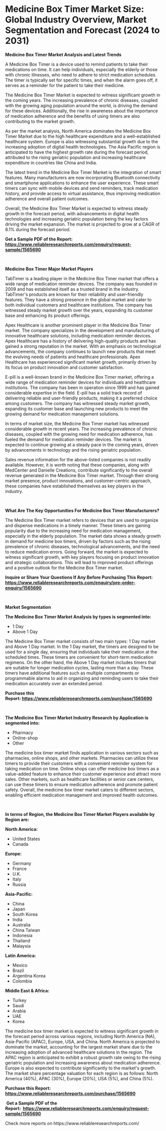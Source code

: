 <p><h1>Medicine Box Timer Market Size: Global Industry Overview, Market Segmentation and Forecast (2024 to 2031)</h1></p><p><strong>Medicine Box Timer Market Analysis and Latest Trends</strong></p>
<p><p>A Medicine Box Timer is a device used to remind patients to take their medications on time. It can help individuals, especially the elderly or those with chronic illnesses, who need to adhere to strict medication schedules. The timer is typically set for specific times, and when the alarm goes off, it serves as a reminder for the patient to take their medicine.</p><p>The Medicine Box Timer Market is expected to witness significant growth in the coming years. The increasing prevalence of chronic diseases, coupled with the growing aging population around the world, is driving the demand for these devices. Additionally, the rise in awareness about the importance of medication adherence and the benefits of using timers are also contributing to the market growth.</p><p>As per the market analysis, North America dominates the Medicine Box Timer Market due to the high healthcare expenditure and a well-established healthcare system. Europe is also witnessing substantial growth due to the increasing adoption of digital health technologies. The Asia Pacific region is anticipated to have the highest growth rate during the forecast period, attributed to the rising geriatric population and increasing healthcare expenditure in countries like China and India.</p><p>The latest trend in the Medicine Box Timer Market is the integration of smart features. Many manufacturers are now incorporating Bluetooth connectivity and smartphone applications to enhance the user experience. These smart timers can sync with mobile devices and send reminders, track medication history, and provide access to virtual assistance, thus improving medication adherence and overall patient outcomes.</p><p>Overall, the Medicine Box Timer Market is expected to witness steady growth in the forecast period, with advancements in digital health technologies and increasing geriatric population being the key factors driving the market expansion. The market is projected to grow at a CAGR of 8.1% during the forecast period.</p></p>
<p><strong>Get a Sample PDF of the Report:&nbsp; <a href="https://www.reliableresearchreports.com/enquiry/request-sample/1565690">https://www.reliableresearchreports.com/enquiry/request-sample/1565690</a></strong></p>
<p>&nbsp;</p>
<p><strong>Medicine Box Timer Major Market Players</strong></p>
<p><p>TabTimer is a leading player in the Medicine Box Timer market that offers a wide range of medication reminder devices. The company was founded in 2009 and has established itself as a trusted brand in the industry. TabTimer's products are known for their reliability and user-friendly features. They have a strong presence in the global market and cater to both individual customers and healthcare institutions. The company has witnessed steady market growth over the years, expanding its customer base and enhancing its product offerings.</p><p>Apex Healthcare is another prominent player in the Medicine Box Timer market. The company specializes in the development and manufacturing of innovative healthcare solutions, including medication reminder devices. Apex Healthcare has a history of delivering high-quality products and has gained a strong reputation in the market. With an emphasis on technological advancements, the company continues to launch new products that meet the evolving needs of patients and healthcare professionals. Apex Healthcare has experienced significant market growth, primarily driven by its focus on product innovation and customer satisfaction.</p><p>E-pill is a well-known brand in the Medicine Box Timer market, offering a wide range of medication reminder devices for individuals and healthcare institutions. The company has been in operation since 1999 and has gained considerable expertise in the field. E-pill has a solid track record of delivering reliable and user-friendly products, making it a preferred choice among customers. The company has witnessed steady market growth, expanding its customer base and launching new products to meet the growing demand for medication management solutions.</p><p>In terms of market size, the Medicine Box Timer market has witnessed considerable growth in recent years. The increasing prevalence of chronic diseases, coupled with the growing need for medication adherence, has fueled the demand for medication reminder devices. The market is expected to continue growing at a steady pace in the coming years, driven by advancements in technology and the rising geriatric population.</p><p>Sales revenue information for the above-listed companies is not readily available. However, it is worth noting that these companies, along with MedCenter and Danielle Creations, contribute significantly to the overall revenue generated in the Medicine Box Timer market. Through their strong market presence, product innovations, and customer-centric approach, these companies have established themselves as key players in the industry.</p></p>
<p>&nbsp;</p>
<p><strong>What Are The Key Opportunities For Medicine Box Timer Manufacturers?</strong></p>
<p><p>The Medicine Box Timer market refers to devices that are used to organize and dispense medications in a timely manner. These timers are gaining popularity due to the increasing need for medication management, especially in the elderly population. The market data shows a steady growth in demand for medicine box timers, driven by factors such as the rising prevalence of chronic diseases, technological advancements, and the need to reduce medication errors. Going forward, the market is expected to witness significant growth, with key players focusing on product innovation and strategic collaborations. This will lead to improved product offerings and a positive outlook for the Medicine Box Timer market.</p></p>
<p><strong>Inquire or Share Your Questions If Any Before Purchasing This Report: <a href="https://www.reliableresearchreports.com/enquiry/pre-order-enquiry/1565690">https://www.reliableresearchreports.com/enquiry/pre-order-enquiry/1565690</a></strong></p>
<p>&nbsp;</p>
<p><strong>Market Segmentation</strong></p>
<p><strong>The Medicine Box Timer Market Analysis by types is segmented into:</strong></p>
<p><ul><li>1 Day</li><li>Above 1 Day</li></ul></p>
<p><p>The Medicine Box Timer market consists of two main types: 1 Day market and Above 1 Day market. In the 1 Day market, the timers are designed to be used for a single day, ensuring that individuals take their medication at the scheduled times. These timers are convenient for short-term medication regimens. On the other hand, the Above 1 Day market includes timers that are suitable for longer medication cycles, lasting more than a day. These timers have additional features such as multiple compartments or programmable alarms to aid in organizing and reminding users to take their medication accurately over an extended period.</p></p>
<p><strong>Purchase this Report:&nbsp;<a href="https://www.reliableresearchreports.com/purchase/1565690">https://www.reliableresearchreports.com/purchase/1565690</a></strong></p>
<p>&nbsp;</p>
<p><strong>The Medicine Box Timer Market Industry Research by Application is segmented into:</strong></p>
<p><ul><li>Pharmacy</li><li>Online-shop</li><li>Other</li></ul></p>
<p><p>The medicine box timer market finds application in various sectors such as pharmacies, online shops, and other markets. Pharmacies can utilize these timers to provide their customers with a convenient reminder system for taking medication on time. Online shops can offer medicine box timers as a value-added feature to enhance their customer experience and attract more sales. Other markets, such as healthcare facilities or senior care centers, can use these timers to ensure medication adherence and promote patient safety. Overall, the medicine box timer market caters to different sectors, enabling efficient medication management and improved health outcomes.</p></p>
<p>&nbsp;</p>
<p><strong>In terms of Region, the Medicine Box Timer Market Players available by Region are:</strong></p>
<p>
    <p> <strong> North America: </strong>
        <ul>
            <li>United States</li>
            <li>Canada</li>
        </ul>
        </p> 
    <p> <strong> Europe: </strong>
        <ul>
            <li>Germany</li>
            <li>France</li>
            <li>U.K.</li>
            <li>Italy</li>
            <li>Russia</li>
        </ul>
        </p> 
    <p> <strong> Asia-Pacific: </strong>
        <ul>
            <li>China</li>
            <li>Japan</li>
            <li>South Korea</li>
            <li>India</li>
            <li>Australia</li>
            <li>China Taiwan</li>
            <li>Indonesia</li>
            <li>Thailand</li>
            <li>Malaysia</li>
        </ul>
        </p> 
    <p> <strong> Latin America: </strong>
        <ul>
            <li>Mexico</li>
            <li>Brazil</li>
            <li>Argentina Korea</li>
            <li>Colombia</li>
        </ul>
        </p> 
    <p> <strong> Middle East & Africa: </strong>
        <ul>
            <li>Turkey</li>
            <li>Saudi</li>
            <li>Arabia</li>
            <li>UAE</li>
            <li>Korea</li>
        </ul>
    </p>
    </p>
<p><p>The medicine box timer market is expected to witness significant growth in the forecast period across various regions, including North America (NA), Asia-Pacific (APAC), Europe, USA, and China. North America is projected to dominate the market, accounting for the largest market share due to the increasing adoption of advanced healthcare solutions in the region. The APAC region is anticipated to exhibit a robust growth rate owing to the rising geriatric population and increasing awareness about medication adherence. Europe is also expected to contribute significantly to the market's growth. The market share percentage valuation for each region is as follows: North America (40%), APAC (30%), Europe (20%), USA (5%), and China (5%).</p></p>
<p><strong>Purchase this Report: <a href="https://www.reliableresearchreports.com/purchase/1565690">https://www.reliableresearchreports.com/purchase/1565690</a></strong></p>
<p>&nbsp;<strong>Get a Sample PDF of the Report:&nbsp;&nbsp;<a href="https://www.reliableresearchreports.com/enquiry/request-sample/1565690">https://www.reliableresearchreports.com/enquiry/request-sample/1565690</a></strong></p>
<p><strong></strong></p>
<p>Check more reports on https://www.reliableresearchreports.com/</p>
